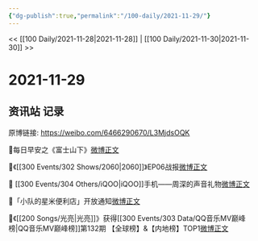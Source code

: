 ```yaml
---
{"dg-publish":true,"permalink":"/100-daily/2021-11-29/"}
---
```



<< [[100 Daily/2021-11-28\|2021-11-28]] | [[100 Daily/2021-11-30\|2021-11-30]] >>

# 2021-11-29

## 资讯站 记录

原博链接: https://weibo.com/6466290670/L3MjdsOQK

🌄每日早安之《富士山下》[微博正文](https://m.weibo.cn/6466290670/4708783756413805)

🎵《[[300 Events/302 Shows/2060\|2060]]》EP06战报[微博正文](https://m.weibo.cn/6466290670/4708929823313549)

🎵 [[300 Events/304 Others/iQOO\|iQOO]]手机——周深的声音礼物[微博正文](https://m.weibo.cn/6466290670/4708804313221616)

🎵「小队的星米便利店」开放通知[微博正文](https://m.weibo.cn/6466290670/4708802761590909)

🎵《[[200 Songs/光亮\|光亮]]》获得[[300 Events/303 Data/QQ音乐MV巅峰榜\|QQ音乐MV巅峰榜]]第132期
【全球榜】&【内地榜】TOP1[微博正文](https://m.weibo.cn/6466290670/4708968591527287)
